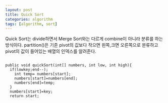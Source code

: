 ```yaml
---
layout: post
title: Quick Sort
categories: algorithm
tags: [algorithm, sort]
---
```


Quick Sort는 divide하면서 Merge Sort와는 다르게 combine이 아니라 분류를 하는 방식이다.
partition()은 기준 pivot의 값보다 작으면 왼쪽,크면 오른쪽으로 분류하고<br> pivot의 값이 들어있는 배열의 인덱스를 알려준다.

<pre>
<code>
public void quickSort(int[] numbers, int low, int high){
  if(low<high){
    int pivot = partition(numbers, low,high);
    quickSort(numbers,low,pivot);
    quickSort(numbers,pivot+1,high);
  }
}
public int partition(int[] numbers, int start, int end){
  int key = numbers[start];

  while(start<end){
    for(;numbers[start]<key;start++);
    for(;numbers[end]>key;end--);
    int temp= numbers[start];
    numbers[start]=numbers[end];
    numbers[end]=temp;
  }
  numbers[start]=key;
  return start;

  </code>
  </pre>
